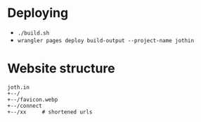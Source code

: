 # Deploying
 - `./build.sh`
 - `wrangler pages deploy build-output --project-name jothin`

# Website structure
```
joth.in
+--/
+--/favicon.webp
+--/connect
+--/xx     # shortened urls
```